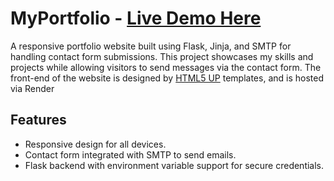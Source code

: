 # MyPortfolio - [Live Demo Here](https://anjo-portfolio.onrender.com/)

A responsive portfolio website built using Flask, Jinja, and SMTP for handling contact form submissions. This project showcases my skills and projects while allowing visitors to send messages via the contact form.
The front-end of the website is designed by [HTML5 UP](https://html5up.net/) templates, and is hosted via Render

## Features

- Responsive design for all devices.
- Contact form integrated with SMTP to send emails.
- Flask backend with environment variable support for secure credentials.
